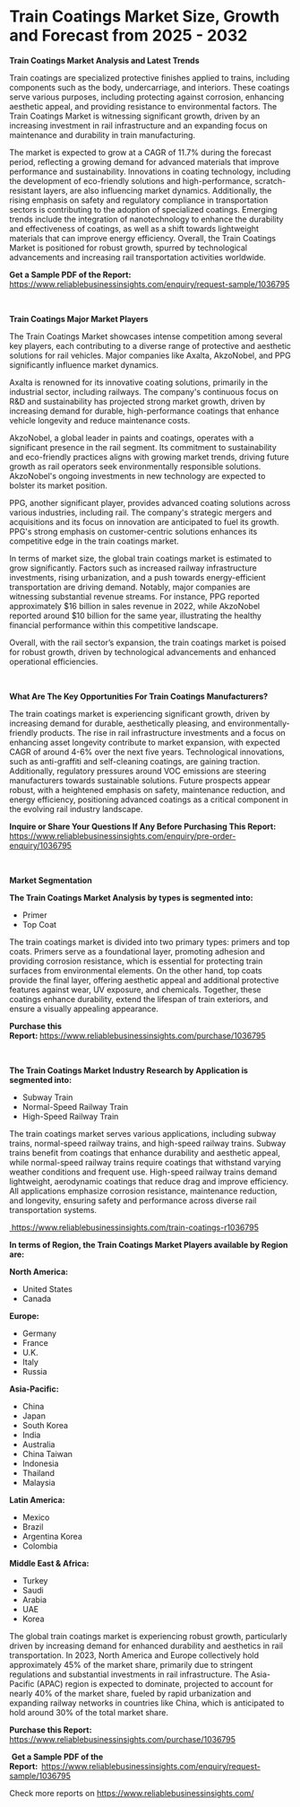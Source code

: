 <p><h1>Train Coatings Market Size, Growth and Forecast from 2025 - 2032</h1></p><p><strong>Train Coatings Market Analysis and Latest Trends</strong></p>
<p><p>Train coatings are specialized protective finishes applied to trains, including components such as the body, undercarriage, and interiors. These coatings serve various purposes, including protecting against corrosion, enhancing aesthetic appeal, and providing resistance to environmental factors. The Train Coatings Market is witnessing significant growth, driven by an increasing investment in rail infrastructure and an expanding focus on maintenance and durability in train manufacturing.</p><p>The market is expected to grow at a CAGR of 11.7% during the forecast period, reflecting a growing demand for advanced materials that improve performance and sustainability. Innovations in coating technology, including the development of eco-friendly solutions and high-performance, scratch-resistant layers, are also influencing market dynamics. Additionally, the rising emphasis on safety and regulatory compliance in transportation sectors is contributing to the adoption of specialized coatings. Emerging trends include the integration of nanotechnology to enhance the durability and effectiveness of coatings, as well as a shift towards lightweight materials that can improve energy efficiency. Overall, the Train Coatings Market is positioned for robust growth, spurred by technological advancements and increasing rail transportation activities worldwide.</p></p>
<p><strong>Get a Sample PDF of the Report:&nbsp;</strong> <a href="https://www.reliablebusinessinsights.com/enquiry/request-sample/1036795?utm_campaign=3035&utm_medium=2&utm_source=Github&utm_content=ia&utm_term=21032025&utm_id=train-coatings">https://www.reliablebusinessinsights.com/enquiry/request-sample/1036795</a></p>
<p>&nbsp;</p>
<p><strong>Train Coatings Major Market Players</strong></p>
<p><p>The Train Coatings Market showcases intense competition among several key players, each contributing to a diverse range of protective and aesthetic solutions for rail vehicles. Major companies like Axalta, AkzoNobel, and PPG significantly influence market dynamics.</p><p>Axalta is renowned for its innovative coating solutions, primarily in the industrial sector, including railways. The company's continuous focus on R&D and sustainability has projected strong market growth, driven by increasing demand for durable, high-performance coatings that enhance vehicle longevity and reduce maintenance costs.</p><p>AkzoNobel, a global leader in paints and coatings, operates with a significant presence in the rail segment. Its commitment to sustainability and eco-friendly practices aligns with growing market trends, driving future growth as rail operators seek environmentally responsible solutions. AkzoNobel's ongoing investments in new technology are expected to bolster its market position.</p><p>PPG, another significant player, provides advanced coating solutions across various industries, including rail. The company's strategic mergers and acquisitions and its focus on innovation are anticipated to fuel its growth. PPG's strong emphasis on customer-centric solutions enhances its competitive edge in the train coatings market.</p><p>In terms of market size, the global train coatings market is estimated to grow significantly. Factors such as increased railway infrastructure investments, rising urbanization, and a push towards energy-efficient transportation are driving demand. Notably, major companies are witnessing substantial revenue streams. For instance, PPG reported approximately $16 billion in sales revenue in 2022, while AkzoNobel reported around $10 billion for the same year, illustrating the healthy financial performance within this competitive landscape.</p><p>Overall, with the rail sector’s expansion, the train coatings market is poised for robust growth, driven by technological advancements and enhanced operational efficiencies.</p></p>
<p>&nbsp;</p>
<p><strong>What Are The Key Opportunities For Train Coatings Manufacturers?</strong></p>
<p><p>The train coatings market is experiencing significant growth, driven by increasing demand for durable, aesthetically pleasing, and environmentally-friendly products. The rise in rail infrastructure investments and a focus on enhancing asset longevity contribute to market expansion, with expected CAGR of around 4-6% over the next five years. Technological innovations, such as anti-graffiti and self-cleaning coatings, are gaining traction. Additionally, regulatory pressures around VOC emissions are steering manufacturers towards sustainable solutions. Future prospects appear robust, with a heightened emphasis on safety, maintenance reduction, and energy efficiency, positioning advanced coatings as a critical component in the evolving rail industry landscape.</p></p>
<p><strong>Inquire or Share Your Questions If Any Before Purchasing This Report:</strong> <a href="https://www.reliablebusinessinsights.com/enquiry/pre-order-enquiry/1036795?utm_campaign=3035&utm_medium=2&utm_source=Github&utm_content=ia&utm_term=21032025&utm_id=train-coatings">https://www.reliablebusinessinsights.com/enquiry/pre-order-enquiry/1036795</a></p>
<p>&nbsp;</p>
<p><strong>Market Segmentation</strong></p>
<p><strong>The Train Coatings Market Analysis by types is segmented into:</strong></p>
<p><ul><li>Primer</li><li>Top Coat</li></ul></p>
<p><p>The train coatings market is divided into two primary types: primers and top coats. Primers serve as a foundational layer, promoting adhesion and providing corrosion resistance, which is essential for protecting train surfaces from environmental elements. On the other hand, top coats provide the final layer, offering aesthetic appeal and additional protective features against wear, UV exposure, and chemicals. Together, these coatings enhance durability, extend the lifespan of train exteriors, and ensure a visually appealing appearance.</p></p>
<p><strong>Purchase this Report:&nbsp;</strong><a href="https://www.reliablebusinessinsights.com/purchase/1036795?utm_campaign=3035&utm_medium=2&utm_source=Github&utm_content=ia&utm_term=21032025&utm_id=train-coatings">https://www.reliablebusinessinsights.com/purchase/1036795</a></p>
<p>&nbsp;</p>
<p><strong>The Train Coatings Market Industry Research by Application is segmented into:</strong></p>
<p><ul><li>Subway Train</li><li>Normal-Speed Railway Train</li><li>High-Speed Railway Train</li></ul></p>
<p><p>The train coatings market serves various applications, including subway trains, normal-speed railway trains, and high-speed railway trains. Subway trains benefit from coatings that enhance durability and aesthetic appeal, while normal-speed railway trains require coatings that withstand varying weather conditions and frequent use. High-speed railway trains demand lightweight, aerodynamic coatings that reduce drag and improve efficiency. All applications emphasize corrosion resistance, maintenance reduction, and longevity, ensuring safety and performance across diverse rail transportation systems.</p></p>
<p><a href="https://www.reliablebusinessinsights.com/train-coatings-r1036795?utm_campaign=3035&utm_medium=2&utm_source=Github&utm_content=ia&utm_term=21032025&utm_id=train-coatings">&nbsp;https://www.reliablebusinessinsights.com/train-coatings-r1036795</a></p>
<p><strong>In terms of Region, the Train Coatings Market Players available by Region are:</strong></p>
<p>
    <p> <strong> North America: </strong>
        <ul>
            <li>United States</li>
            <li>Canada</li>
        </ul>
        </p> 
    <p> <strong> Europe: </strong>
        <ul>
            <li>Germany</li>
            <li>France</li>
            <li>U.K.</li>
            <li>Italy</li>
            <li>Russia</li>
        </ul>
        </p> 
    <p> <strong> Asia-Pacific: </strong>
        <ul>
            <li>China</li>
            <li>Japan</li>
            <li>South Korea</li>
            <li>India</li>
            <li>Australia</li>
            <li>China Taiwan</li>
            <li>Indonesia</li>
            <li>Thailand</li>
            <li>Malaysia</li>
        </ul>
        </p> 
    <p> <strong> Latin America: </strong>
        <ul>
            <li>Mexico</li>
            <li>Brazil</li>
            <li>Argentina Korea</li>
            <li>Colombia</li>
        </ul>
        </p> 
    <p> <strong> Middle East & Africa: </strong>
        <ul>
            <li>Turkey</li>
            <li>Saudi</li>
            <li>Arabia</li>
            <li>UAE</li>
            <li>Korea</li>
        </ul>
    </p>
    </p>
<p><p>The global train coatings market is experiencing robust growth, particularly driven by increasing demand for enhanced durability and aesthetics in rail transportation. In 2023, North America and Europe collectively hold approximately 45% of the market share, primarily due to stringent regulations and substantial investments in rail infrastructure. The Asia-Pacific (APAC) region is expected to dominate, projected to account for nearly 40% of the market share, fueled by rapid urbanization and expanding railway networks in countries like China, which is anticipated to hold around 30% of the total market share.</p></p>
<p><strong>Purchase this Report: </strong><a href="https://www.reliablebusinessinsights.com/purchase/1036795?utm_campaign=3035&utm_medium=2&utm_source=Github&utm_content=ia&utm_term=21032025&utm_id=train-coatings">https://www.reliablebusinessinsights.com/purchase/1036795</a></p>
<p>&nbsp;<strong>Get a Sample PDF of the Report:&nbsp;&nbsp;</strong><a href="https://www.reliablebusinessinsights.com/enquiry/request-sample/1036795?utm_campaign=3035&utm_medium=2&utm_source=Github&utm_content=ia&utm_term=21032025&utm_id=train-coatings">https://www.reliablebusinessinsights.com/enquiry/request-sample/1036795</a></p>
<p><strong></strong></p>
<p>Check more reports on <a href="https://www.reliablebusinessinsights.com/?utm_campaign=3035&utm_medium=2&utm_source=Github&utm_content=ia&utm_term=21032025&utm_id=train-coatings">https://www.reliablebusinessinsights.com/</a></p>